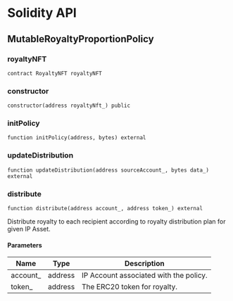 # Solidity API

## MutableRoyaltyProportionPolicy

### royaltyNFT

```solidity
contract RoyaltyNFT royaltyNFT
```

### constructor

```solidity
constructor(address royaltyNft_) public
```

### initPolicy

```solidity
function initPolicy(address, bytes) external
```

### updateDistribution

```solidity
function updateDistribution(address sourceAccount_, bytes data_) external
```

### distribute

```solidity
function distribute(address account_, address token_) external
```

Distribute royalty to each recipient according to royalty distribution plan for given IP Asset.

#### Parameters

| Name | Type | Description |
| ---- | ---- | ----------- |
| account_ | address | IP Account associated with the policy. |
| token_ | address | The ERC20 token for royalty. |

